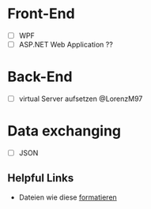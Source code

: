 # Front-End
  - [ ] WPF
  - [ ] ASP.NET Web Application ??

# Back-End
 - [ ] virtual Server aufsetzen @LorenzM97

# Data exchanging
  - [ ] JSON
  
## Helpful Links
  - Dateien wie diese [formatieren](https://help.github.com/articles/basic-writing-and-formatting-syntax/#styling-text)

